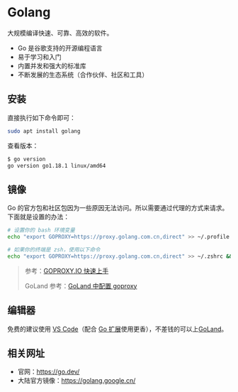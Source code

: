 # Golang

大规模编译快速、可靠、高效的软件。

- Go 是谷歌支持的开源编程语言
- 易于学习和入门
- 内置并发和强大的标准库
- 不断发展的生态系统（合作伙伴、社区和工具）

## 安装

直接执行如下命令即可：

```bash
sudo apt install golang
```

查看版本：

```bash
$ go version
go version go1.18.1 linux/amd64
```

## 镜像

Go 的官方包和社区包因为一些原因无法访问。所以需要通过代理的方式来请求。下面就是设置的办法：

```bash
# 设置你的 bash 环境变量
echo "export GOPROXY=https://proxy.golang.com.cn,direct" >> ~/.profile && source ~/.profile

# 如果你的终端是 zsh，使用以下命令
echo "export GOPROXY=https://proxy.golang.com.cn,direct" >> ~/.zshrc && source ~/.zshrc
```

> 参考：[GOPROXY.IO 快速上手](https://goproxy.io/zh/docs/getting-started.html)
>
> GoLand 参考：[GoLand 中配置 goproxy](https://goproxy.io/zh/docs/GoLand-configuration-goproxy.html)

## 编辑器

免费的建议使用 [VS Code](https://code.visualstudio.com/)（配合 [Go 扩展](https://marketplace.visualstudio.com/items?itemName=golang.Go)使用更香），不差钱的可以上[GoLand](https://www.jetbrains.com.cn/go/)。

## 相关网址

- 官网：https://go.dev/
- 大陆官方镜像：https://golang.google.cn/